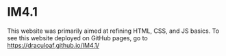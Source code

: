 # IM4.1
This website was primarily aimed at refining HTML, CSS, and JS basics.
To see this website deployed on GitHub pages, go to https://draculoaf.github.io/IM4.1/
